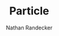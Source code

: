 ---
title: "Particle"
github: https://github.com/nrandecker/particle
demo: https://nrandecker.github.io/particle
author: Nathan Randecker
draft: true
ssg:
  - Jekyll
cms:
  - No Cms
---